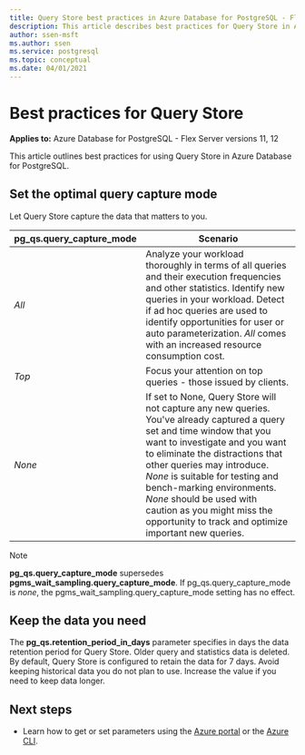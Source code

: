 ```yaml
---
title: Query Store best practices in Azure Database for PostgreSQL - Flex Server
description: This article describes best practices for Query Store in Azure Database for PostgreSQL - Flex Server.
author: ssen-msft
ms.author: ssen
ms.service: postgresql
ms.topic: conceptual
ms.date: 04/01/2021
---
```


# Best practices for Query Store

**Applies to:** Azure Database for PostgreSQL - Flex Server versions 11, 12

This article outlines best practices for using Query Store in Azure Database for PostgreSQL.

## Set the optimal query capture mode
Let Query Store capture the data that matters to you. 

|**pg_qs.query_capture_mode** |	**Scenario**|
|---|---|
|_All_	|Analyze your workload thoroughly in terms of all queries and their execution frequencies and other statistics. Identify new queries in your workload. Detect if ad hoc queries are used to identify opportunities for user or auto parameterization. _All_ comes with an increased resource consumption cost. |
|_Top_	|Focus your attention on top queries - those issued by clients.
|_None_	|If set to None, Query Store will not capture any new queries. You've already captured a query set and time window that you want to investigate and you want to eliminate the distractions that other queries may introduce. _None_ is suitable for testing and bench-marking environments. _None_ should be used with caution as you might miss the opportunity to track and optimize important new queries. |


> [!NOTE] 
> **pg_qs.query_capture_mode** supersedes **pgms_wait_sampling.query_capture_mode**. If pg_qs.query_capture_mode is _none_, the pgms_wait_sampling.query_capture_mode setting has no effect. 


## Keep the data you need
The **pg_qs.retention_period_in_days** parameter specifies in days the data retention period for Query Store. Older query and statistics data is deleted. By default, Query Store is configured to retain the data for 7 days. Avoid keeping historical data you do not plan to use. Increase the value if you need to keep data longer.


## Next steps
- Learn how to get or set parameters using the [Azure portal](howto-configure-server-parameters-using-portal.md) or the [Azure CLI](howto-configure-server-parameters-using-cli.md).
